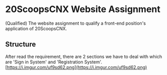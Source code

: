 # 20ScoopsCNX Website Assignment
(Qualified) The website assignment to qualify a front-end position's application of 20ScoopsCNX.

## Structure
After read the requirement, there are 2 sections we have to deal with which are 'Sign in System' and 'Registration System'.
[https://i.imgur.com/uf9sd62.png](https://i.imgur.com/uf9sd62.png)

